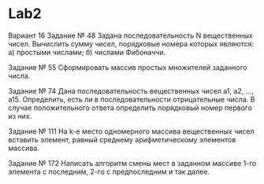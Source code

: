 # Lab2
Вариант 16
Задание № 48
Задана последовательность N вещественных чисел. Вычислить сумму чисел, порядковые номера которых являются:
а) простыми числами;
б) числами Фибоначчи.

Задание № 55
Сформировать массив простых множителей заданного числа.

Задание № 74
Дана последовательность вещественных чисел а1, a2, ..., а15. Определить, есть ли в последовательности отрицательные числа. 
В случае положительного ответа определить порядковый номер первого из них.

Задание № 111
 На k-e место одномерного массива вещественных чисел вставить элемент, равный среднему арифметическому элементов массива.
 
Задание № 172
 Написать алгоритм смены мест в заданном массиве 1-го элемента с последним, 2-го с предпоследним и так далее.
